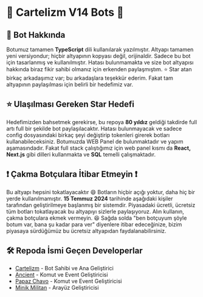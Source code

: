 # 🎉 Cartelizm V14 Bots 🎉

## 🤖 Bot Hakkında

Botumuz tamamen **TypeScript** dili kullanılarak yazılmıştır. Altyapı tamamen yeni versiyondur; hiçbir altyapının kopyası değil, orijinaldir. Sadece bu bot için tasarlanmış ve kullanılmıştır. Hatası bulunmamakta ve size bot altyapısı hakkında biraz fikir sahibi olmanız için erkenden paylaşmıştım. ⭐️ Star atan birkaç arkadaşımız var; bu arkadaşlara teşekkür ederim. Fakat tam altyapının paylaşılması için belirli bir hedefimiz var.

## ⭐️ Ulaşılması Gereken Star Hedefi

Hedefimizden bahsetmek gerekirse, bu repoya **80 yıldız** geldiği takdirde full artı full bir şekilde bot paylaşılacaktır. Hatası bulunmayacak ve sadece config dosyasındaki birkaç şeyi değiştirip tokenleri girerek botları kullanabileceksiniz. Botumuzda WEB Panel de bulunmaktadır ve yapım aşamasındadır. Fakat full stack çalıştığımız için web panel kısmı da **React, Next.js** gibi dilleri kullanmakta ve **SQL** temelli çalışmaktadır.

## ❗️ Çakma Botçulara İtibar Etmeyin ❗️

Bu altyapı hepsini tokatlayacaktır 😄 Botların hiçbir açığı yoktur, daha hiç bir yerde kullanılmamıştır. **15 Temmuz 2024** tarihinde aşağıdaki kişiler tarafından geliştirilmeye başlanmış bir sistemdir. Piyasadaki ücretli, ücretsiz tüm botları tokatlayacak bu altyapıyı sizlerle paylaşıyoruz. Alın kullanın, çakma botçulara ekmek vermeyin. 😆 Sağda solda "ben botçuyum şöyle botum var, bana şu kadar para ver" diyenlere itibar edeceğinize, bizim piyasaya sürdüğümüz bu ücretsiz altyapıdan faydalanabilirsiniz.

## 🛠️ Repoda İsmi Geçen Developerlar

- [Cartelizm](https://github.com/egecanakincioglu) - Bot Sahibi ve Ana Geliştirici
- [Ancient](https://github.com/Ancienttt) - Komut ve Event Geliştiricisi
- [Papaz Chavo](https://github.com/Papazchavo) - Komut ve Event Geliştiricisi
- [Minik Militan](https://github.com/militancc) - Arayüz Geliştiricisi
